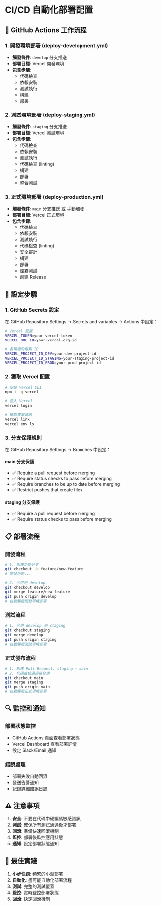 # CI/CD 自動化部署配置

## 🚀 GitHub Actions 工作流程

### 1. 開發環境部署 (deploy-development.yml)
- **觸發條件**: `develop` 分支推送
- **部署目標**: Vercel 開發環境
- **包含步驟**:
  - 代碼檢查
  - 依賴安裝
  - 測試執行
  - 構建
  - 部署

### 2. 測試環境部署 (deploy-staging.yml)
- **觸發條件**: `staging` 分支推送
- **部署目標**: Vercel 測試環境
- **包含步驟**:
  - 代碼檢查
  - 依賴安裝
  - 測試執行
  - 代碼檢查 (linting)
  - 構建
  - 部署
  - 整合測試

### 3. 正式環境部署 (deploy-production.yml)
- **觸發條件**: `main` 分支推送 或 手動觸發
- **部署目標**: Vercel 正式環境
- **包含步驟**:
  - 代碼檢查
  - 依賴安裝
  - 測試執行
  - 代碼檢查 (linting)
  - 安全審計
  - 構建
  - 部署
  - 煙霧測試
  - 創建 Release

## 🔧 設定步驟

### 1. GitHub Secrets 設定

在 GitHub Repository Settings → Secrets and variables → Actions 中設定：

```bash
# Vercel 配置
VERCEL_TOKEN=your-vercel-token
VERCEL_ORG_ID=your-vercel-org-id

# 各環境的專案 ID
VERCEL_PROJECT_ID_DEV=your-dev-project-id
VERCEL_PROJECT_ID_STAGING=your-staging-project-id
VERCEL_PROJECT_ID_PROD=your-prod-project-id
```

### 2. 獲取 Vercel 配置

```bash
# 安裝 Vercel CLI
npm i -g vercel

# 登入 Vercel
vercel login

# 獲取專案資訊
vercel link
vercel env ls
```

### 3. 分支保護規則

在 GitHub Repository Settings → Branches 中設定：

#### main 分支保護
- ✅ Require a pull request before merging
- ✅ Require status checks to pass before merging
- ✅ Require branches to be up to date before merging
- ✅ Restrict pushes that create files

#### staging 分支保護
- ✅ Require a pull request before merging
- ✅ Require status checks to pass before merging

## 📋 部署流程

### 開發流程
```bash
# 1. 創建功能分支
git checkout -b feature/new-feature
# 開發功能...

# 2. 合併到 develop
git checkout develop
git merge feature/new-feature
git push origin develop
# 自動觸發開發環境部署
```

### 測試流程
```bash
# 1. 合併 develop 到 staging
git checkout staging
git merge develop
git push origin staging
# 自動觸發測試環境部署
```

### 正式發布流程
```bash
# 1. 創建 Pull Request: staging → main
# 2. 代碼審核通過後合併
git checkout main
git merge staging
git push origin main
# 自動觸發正式環境部署
```

## 🔍 監控和通知

### 部署狀態監控
- GitHub Actions 頁面查看部署狀態
- Vercel Dashboard 查看部署詳情
- 設定 Slack/Email 通知

### 錯誤處理
- 部署失敗自動回滾
- 發送告警通知
- 記錄詳細錯誤日誌

## ⚠️ 注意事項

1. **安全**: 不要在代碼中硬編碼敏感資訊
2. **測試**: 確保所有測試通過後才部署
3. **回滾**: 準備快速回滾機制
4. **監控**: 部署後監控應用狀態
5. **通知**: 設定部署狀態通知

## 🎯 最佳實踐

1. **小步快跑**: 頻繁的小型部署
2. **自動化**: 盡可能自動化部署流程
3. **測試**: 完整的測試覆蓋
4. **監控**: 實時監控部署狀態
5. **回滾**: 快速回滾機制
